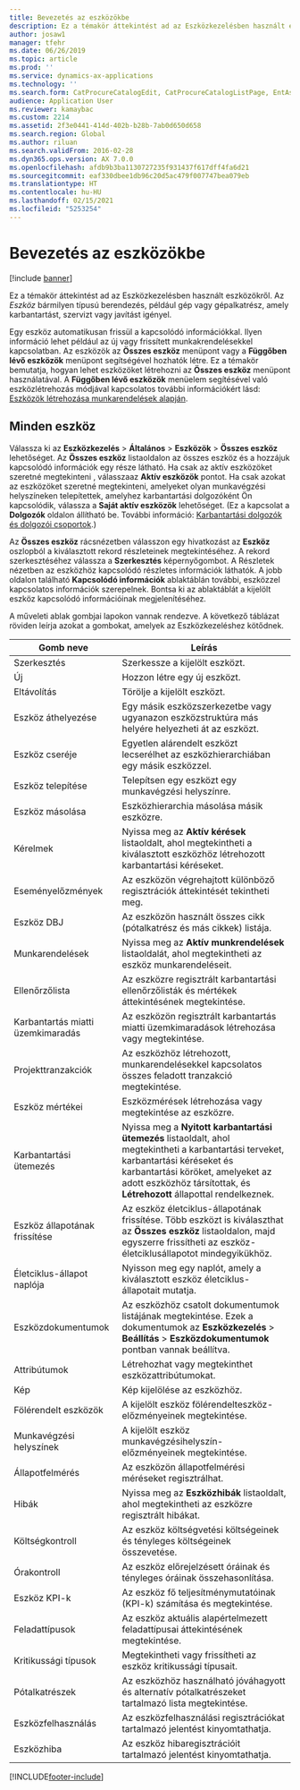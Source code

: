 ```yaml
---
title: Bevezetés az eszközökbe
description: Ez a témakör áttekintést ad az Eszközkezelésben használt eszközökről.
author: josaw1
manager: tfehr
ms.date: 06/26/2019
ms.topic: article
ms.prod: ''
ms.service: dynamics-ax-applications
ms.technology: ''
ms.search.form: CatProcureCatalogEdit, CatProcureCatalogListPage, EntAssetTimeline, EntAssetObjectTableLookup, EntAssetObjectTableParent, EntAssetObjectOverview, EntAssetObjectImage, EntAssetObjectTable, EntAssetLifecycleStateLog, EntAssetObjectWorkOrderActive, EntAssetObjectAttribute
audience: Application User
ms.reviewer: kamaybac
ms.custom: 2214
ms.assetid: 2f3e0441-414d-402b-b28b-7ab0d650d658
ms.search.region: Global
ms.author: riluan
ms.search.validFrom: 2016-02-28
ms.dyn365.ops.version: AX 7.0.0
ms.openlocfilehash: afdb9b3ba1130727235f931437f617dff4fa6d21
ms.sourcegitcommit: eaf330dbee1db96c20d5ac479f007747bea079eb
ms.translationtype: HT
ms.contentlocale: hu-HU
ms.lasthandoff: 02/15/2021
ms.locfileid: "5253254"
---
```

# <a name="introduction-to-assets"></a>Bevezetés az eszközökbe

[!include [banner](../../includes/banner.md)]

 

Ez a témakör áttekintést ad az Eszközkezelésben használt eszközökről. Az *Eszköz* bármilyen típusú berendezés, például gép vagy gépalkatrész, amely karbantartást, szervizt vagy javítást igényel.

Egy eszköz automatikusan frissül a kapcsolódó információkkal. Ilyen információ lehet például az új vagy frissített munkakrendelésekkel kapcsolatban. Az eszközök az **Összes eszköz** menüpont vagy a **Függőben lévő eszközök** menüpont segítségével hozhatók létre. Ez a témakör bemutatja, hogyan lehet eszközöket létrehozni az **Összes eszköz** menüpont használatával. A **Függőben lévő eszközök** menüelem segítésével való eszközlétrehozás módjával kapcsolatos további információkért lásd: [Eszközök létrehozása munkarendelések alapján](../objects/create-objects-based-on-purchase-orders.md).

## <a name="all-assets"></a>Minden eszköz

Válassza ki az **Eszközkezelés** \> **Általános** \> **Eszközök** \> **Összes eszköz** lehetőséget. Az **Összes eszköz** listaoldalon az összes eszköz és a hozzájuk kapcsolódó információk egy része látható. Ha csak az aktív eszközöket szeretné megtekinteni , válasszaaz **Aktív eszközök** pontot. Ha csak azokat az eszközöket szeretné megtekinteni, amelyeket olyan munkavégzési helyszíneken telepítettek, amelyhez karbantartási dolgozóként Ön kapcsolódik, válassza a **Saját aktív eszközök** lehetőséget. (Ez a kapcsolat a **Dolgozók** oldalon állítható be. További információ: [Karbantartási dolgozók és dolgozói csoportok](../setup-for-objects/workers-and-worker-groups.md).)

Az **Összes eszköz** rácsnézetben válasszon egy hivatkozást az **Eszköz** oszlopból a kiválasztott rekord részleteinek megtekintéséhez. A rekord szerkesztéséhez válassza a **Szerkesztés** képernyőgombot. A Részletek nézetben az eszközhöz kapcsolódó részletes információk láthatók. A jobb oldalon található **Kapcsolódó információk** ablaktáblán további, eszközzel kapcsolatos információk szerepelnek. Bontsa ki az ablaktáblát a kijelölt eszköz kapcsolódó információinak megjelenítéséhez.

A műveleti ablak gombjai lapokon vannak rendezve. A következő táblázat röviden leírja azokat a gombokat, amelyek az Eszközkezeléshez kötődnek.

| Gomb neve          | Leírás                                                                                                                                                       |
|----------------------|-------------------------------------------------------------------------------------------------------------------------------------------------------------------|
| Szerkesztés                 | Szerkessze a kijelölt eszközt.                                                                                                                                         |
| Új                  | Hozzon létre egy új eszközt.                                                                                                                                                |
| Eltávolítás               | Törölje a kijelölt eszközt.                                                                                                                                       |
| Eszköz áthelyezése           | Egy másik eszközszerkezetbe vagy ugyanazon eszközstruktúra más helyére helyezheti át az eszközt.                                                                                         |
| Eszköz cseréje        | Egyetlen alárendelt eszközt lecserélhet az eszközhierarchiában egy másik eszközzel.                                                                                                  |
| Eszköz telepítése        | Telepítsen egy eszközt egy munkavégzési helyszínre.                                                                                                                          |
| Eszköz másolása           | Eszközhierarchia másolása másik eszközre.                                                                                                                          |
| Kérelmek             | Nyissa meg az **Aktív kérések** listaoldalt, ahol megtekintheti a kiválasztott eszközhöz létrehozott karbantartási kéréseket.                                                                         |
| Eseményelőzmények        | Az eszközön végrehajtott különböző regisztrációk áttekintését tekintheti meg.                                                                                                         |
| Eszköz DBJ            | Az eszközön használt összes cikk (pótalkatrész és más cikkek) listája.                                                                                  |
| Munkarendelések          | Nyissa meg az **Aktív munkrendelések** listaoldalát, ahol megtekintheti az eszköz munkarendeléseit.                                                                                        |
| Ellenőrzőlista            | Az eszközre regisztrált karbantartási ellenőrzőlisták és mértékek áttekintésének megtekintése.                                                                                                 |
| Karbantartás miatti üzemkimaradás | Az eszközön regisztrált karbantartás miatti üzemkimaradások létrehozása vagy megtekintése.                                                                                                       |
| Projekttranzakciók | Az eszközhöz létrehozott, munkarendelésekkel kapcsolatos összes feladott tranzakció megtekintése.                                                                                       |
| Eszköz mértékei       | Eszközmérések létrehozása vagy megtekintése az eszközre.                                                                                                               |
| Karbantartási ütemezés | Nyissa meg a **Nyitott karbantartási ütemezés** listaoldalt, ahol megtekintheti a karbantartási terveket, karbantartási kéréseket és karbantartási köröket, amelyeket az adott eszközhöz társítottak, és **Létrehozott** állapottal rendelkeznek. |
| Eszköz állapotának frissítése   | Az eszköz életciklus-állapotának frissítése. Több eszközt is kiválaszthat az **Összes eszköz** listaoldalon, majd egyszerre frissítheti az eszköz-életciklusállapotot mindegyikükhöz.              |
| Életciklus-állapot naplója  | Nyisson meg egy naplót, amely a kiválasztott eszköz életciklus-állapotait mutatja.                                                                                                                 |
| Eszközdokumentumok      | Az eszközhöz csatolt dokumentumok listájának megtekintése. Ezek a dokumentumok az **Eszközkezelés** \> **Beállítás** \> **Eszközdokumentumok** pontban vannak beállítva.                 |
| Attribútumok           | Létrehozhat vagy megtekinthet eszközattribútumokat.                                                                                                                             |
| Kép                | Kép kijelölése az eszközhöz.                                                                                                                                   |
| Fölérendelt eszközök        | A kijelölt eszköz fölérendelteszköz-előzményeinek megtekintése.                                                                                                                |
| Munkavégzési helyszínek | A kijelölt eszköz munkavégzésihelyszín-előzményeinek megtekintése.                                                                                                          |
| Állapotfelmérés | Az eszközön állapotfelmérési méréseket regisztrálhat.                                                                                                         |
| Hibák               | Nyissa meg az **Eszközhibák** listaoldalt, ahol megtekintheti az eszközre regisztrált hibákat.                                                                                             |
| Költségkontroll         | Az eszköz költségvetési költségeinek és tényleges költségeinek összevetése.                                                                                                              |
| Órakontroll         | Az eszköz előrejelzésett óráinak és tényleges óráinak összehasonlítása.                                                                                                              |
| Eszköz KPI-k           | Az eszköz fő teljesítménymutatóinak (KPI-k) számítása és megtekintése.                                                                                              |
| Feladattípusok            | Az eszköz aktuális alapértelmezett feladattípusai áttekintésének megtekintése.                                                                                                            |
| Kritikussági típusok    | Megtekintheti vagy frissítheti az eszköz kritikussági típusait.                                                                                                                              |
| Pótalkatrészek          | Az eszközhöz használható jóváhagyott és alternatív pótalkatrészeket tartalmazó lista megtekintése.                                                                               |
| Eszközfelhasználás    | Az eszközfelhasználási regisztrációkat tartalmazó jelentést kinyomtathatja.                                                                                                |
| Eszközhiba          | Az eszköz hibaregisztrációit tartalmazó jelentést kinyomtathatja.                                                                                                      |


[!INCLUDE[footer-include](../../../includes/footer-banner.md)]